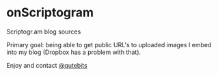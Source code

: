 onScriptogram
=============
Scriptogr.am blog sources

Primary goal: being able to get public URL's to uploaded images I embed into my blog (Dropbox has a problem with that).

Enjoy and contact <a href="https://twitter.com/qutebits">@qutebits</a>
